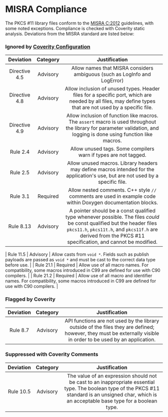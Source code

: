 # MISRA Compliance

The PKCS #11 library files conform to the [MISRA C:2012](https://www.misra.org.uk)
guidelines, with some noted exceptions. Compliance is checked with Coverity static analysis.
Deviations from the MISRA standard are listed below:

### Ignored by [Coverity Configuration](https://github.com/aws/aws-iot-device-sdk-embedded-C/blob/main/tools/coverity/misra.config)
| Deviation | Category | Justification |
| :-: | :-: | :-: |
| Directive 4.5 | Advisory | Allow names that MISRA considers ambiguous (such as LogInfo and LogError) |
| Directive 4.8 | Advisory | Allow inclusion of unused types. Header files for a specific port, which are needed by all files, may define types that are not used by a specific file. |
| Directive 4.9 | Advisory | Allow inclusion of function like macros. The `assert` macro is used throughout the library for parameter validation, and logging is done using function like macros. |
| Rule 2.4 | Advisory | Allow unused tags. Some compilers warn if types are not tagged. |
| Rule 2.5 | Advisory | Allow unused macros. Library headers may define macros intended for the application's use, but are not used by a specific file. |
| Rule 3.1 | Required | Allow nested comments. C++ style `//` comments are used in example code within Doxygen documentation blocks. |
| Rule 8.13 | Advisory | A pointer should be a const qualified type whenever possible. The files *could* be const qualified but the header files `pkcs11.h`, `pkcs11t.h`, and `pkcs11f.h` are derived from the PKCS #11 specification, and cannot be modified.|

| Rule 11.5 | Advisory | Allow casts from `void *`. Fields such as publish payloads are passed as `void *` and must be cast to the correct data type before use. |
| Rule 21.1 | Required | Allow use of all macro names. For compatibility, some macros introduced in C99 are defined for use with C90 compilers. |
| Rule 21.2 | Required | Allow use of all macro and identifier names. For compatibility, some macros introduced in C99 are defined for use with C90 compilers. |

### Flagged by Coverity
| Deviation | Category | Justification |
| :-: | :-: | :-: |
| Rule 8.7 | Advisory | API functions are not used by the library outside of the files they are defined; however, they must be externally visible in order to be used by an application. |

### Suppressed with Coverity Comments
| Deviation | Category | Justification |
| :-: | :-: | :-: |
| Rule 10.5 | Advisory | The value of an expression should not be cast to an inappropriate essential type. The boolean type of the PKCS #11 standard is an unsigned char, which is an acceptable base type for a boolean type.



